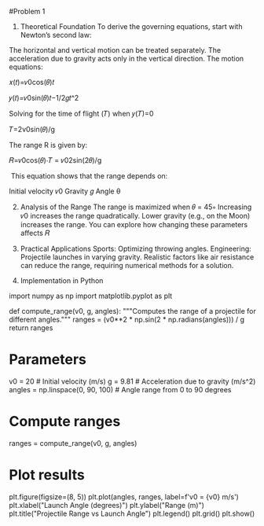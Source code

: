 #Problem 1
1. Theoretical Foundation
To derive the governing equations, start with Newton’s second law:

The horizontal and vertical motion can be treated separately.
The acceleration due to gravity acts only in the vertical direction.
The motion equations:

𝑥(𝑡)=𝑣0cos(𝜃)𝑡

𝑦(𝑡)=𝑣0sin(𝜃)𝑡−1/2𝑔𝑡^2

 
Solving for the time of flight (𝑇) when 𝑦(𝑇)=0

𝑇=2v0sin(𝜃)/g


The range R is given by:

𝑅=𝑣0cos(𝜃)⋅𝑇 = 𝑣02sin(2𝜃)/g

​
This equation shows that the range depends on:

Initial velocity 𝑣0
Gravity 𝑔
Angle θ


2. Analysis of the Range
The range is maximized when 𝜃 = 45∘
Increasing 𝑣0 increases the range quadratically.
Lower gravity (e.g., on the Moon) increases the range.
You can explore how changing these parameters affects 𝑅


3. Practical Applications
Sports: Optimizing throwing angles.
Engineering: Projectile launches in varying gravity.
Realistic factors like air resistance can reduce the range, requiring numerical methods for a solution.
 
4. Implementation in Python

import numpy as np
import matplotlib.pyplot as plt

def compute_range(v0, g, angles):
    """Computes the range of a projectile for different angles."""
    ranges = (v0**2 * np.sin(2 * np.radians(angles))) / g
    return ranges

# Parameters
v0 = 20  # Initial velocity (m/s)
g = 9.81  # Acceleration due to gravity (m/s^2)
angles = np.linspace(0, 90, 100)  # Angle range from 0 to 90 degrees

# Compute ranges
ranges = compute_range(v0, g, angles)

# Plot results
plt.figure(figsize=(8, 5))
plt.plot(angles, ranges, label=f'v0 = {v0} m/s')
plt.xlabel("Launch Angle (degrees)")
plt.ylabel("Range (m)")
plt.title("Projectile Range vs Launch Angle")
plt.legend()
plt.grid()
plt.show()
